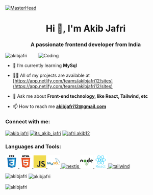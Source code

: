 [![MasterHead](https://vertextechnology.com/wp-content/uploads/2016/07/banner-web-development.png)](https://rishavchanda.io)
<h1 align="center">Hi 👋, I'm Akib Jafri</h1>
<h3 align="center">A passionate frontend developer from India</h3>
<img align="right" alt="Coding" width="400" src="https://miro.medium.com/v2/resize:fit:4800/format:webp/1*4fNBO_UDYEVxM0E5T2FyJQ.gif">

<p align="left"> <img src="https://komarev.com/ghpvc/?username=akibjafri&label=Profile%20views&color=0e75b6&style=flat" alt="akibjafri" /> </p>

- 🌱 I’m currently learning **MySql**

- 👨‍💻 All of my projects are available at [https://app.netlify.com/teams/akibjafri12/sites](https://app.netlify.com/teams/akibjafri12/sites)

- 💬 Ask me about **Front-end technology, like React, Tailwind, etc**

- 📫 How to reach me **akibjafri12@gmail.com**

<h3 align="left">Connect with me:</h3>
<p align="left">
<a href="https://linkedin.com/in/akib jafri" target="blank"><img align="center" src="https://raw.githubusercontent.com/rahuldkjain/github-profile-readme-generator/master/src/images/icons/Social/linked-in-alt.svg" alt="akib jafri" height="30" width="40" /></a>
<a href="https://instagram.com/its_akib_jafri" target="blank"><img align="center" src="https://raw.githubusercontent.com/rahuldkjain/github-profile-readme-generator/master/src/images/icons/Social/instagram.svg" alt="its_akib_jafri" height="30" width="40" /></a>
<a href="https://www.hackerrank.com/jafri akib12" target="blank"><img align="center" src="https://raw.githubusercontent.com/rahuldkjain/github-profile-readme-generator/master/src/images/icons/Social/hackerrank.svg" alt="jafri akib12" height="30" width="40" /></a>
</p>

<h3 align="left">Languages and Tools:</h3>
<p align="left"> <a href="https://www.w3schools.com/css/" target="_blank" rel="noreferrer"> <img src="https://raw.githubusercontent.com/devicons/devicon/master/icons/css3/css3-original-wordmark.svg" alt="css3" width="40" height="40"/> </a> <a href="https://www.w3.org/html/" target="_blank" rel="noreferrer"> <img src="https://raw.githubusercontent.com/devicons/devicon/master/icons/html5/html5-original-wordmark.svg" alt="html5" width="40" height="40"/> </a> <a href="https://developer.mozilla.org/en-US/docs/Web/JavaScript" target="_blank" rel="noreferrer"> <img src="https://raw.githubusercontent.com/devicons/devicon/master/icons/javascript/javascript-original.svg" alt="javascript" width="40" height="40"/> </a> <a href="https://www.mysql.com/" target="_blank" rel="noreferrer"> <img src="https://raw.githubusercontent.com/devicons/devicon/master/icons/mysql/mysql-original-wordmark.svg" alt="mysql" width="40" height="40"/> </a> <a href="https://nextjs.org/" target="_blank" rel="noreferrer"> <img src="https://cdn.worldvectorlogo.com/logos/nextjs-2.svg" alt="nextjs" width="40" height="40"/> </a> <a href="https://nodejs.org" target="_blank" rel="noreferrer"> <img src="https://raw.githubusercontent.com/devicons/devicon/master/icons/nodejs/nodejs-original-wordmark.svg" alt="nodejs" width="40" height="40"/> </a> <a href="https://reactjs.org/" target="_blank" rel="noreferrer"> <img src="https://raw.githubusercontent.com/devicons/devicon/master/icons/react/react-original-wordmark.svg" alt="react" width="40" height="40"/> </a> <a href="https://tailwindcss.com/" target="_blank" rel="noreferrer"> <img src="https://www.vectorlogo.zone/logos/tailwindcss/tailwindcss-icon.svg" alt="tailwind" width="40" height="40"/> </a> </p>

<p><img align="left" src="https://github-readme-stats.vercel.app/api/top-langs?username=akibjafri&show_icons=true&locale=en&layout=compact" alt="akibjafri" /></p>

<p>&nbsp;<img align="center" src="https://github-readme-stats.vercel.app/api?username=akibjafri&show_icons=true&locale=en" alt="akibjafri" /></p>

<p><img align="center" src="https://github-readme-streak-stats.herokuapp.com/?user=akibjafri&" alt="akibjafri" /></p>
